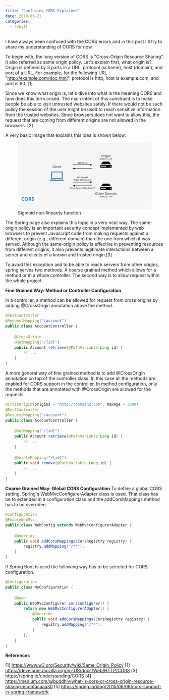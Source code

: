 ```yaml
---
title: "Confusing CORS Explained"
date: 2018-06-22
categories: 
  - Jekyll
---
```


I have always been confused with the CORS errors and in this post I'll try to share my understanding of CORS for now.

To begin with, the long version of CORS is "Cross-Origin Resource Sharing". It also referred as same origin policy. Let's explain first, what origin is? Origin is defined by 3 parts in a URL, protocol (scheme), host (domain), and port of a URL. For example, for the following URL "http://example.com/doc.html", protocol is http, host is example.com, and port is 80. [1]

Since we know what origin is, let's dive into what is the meaning CORS and how does this term arised. The main intent of this constraint is to make people be able to visit untrusted websites safely. If there would not be such policy the session of the user might be used to reach sensitive information from the trusted websites. Since browsers does not want to allow this, the request that are coming from different origins are not allowed in the browsers. [2]

A very basic image that explains this idea is shown below:

<figure>
    <a href="/assets/images/CORSRequest.png"><img src="/assets/images/CORSRequest.png"></a>
    <figcaption>Sigmoid non-linearity function</figcaption>
</figure>

The Spring page also explains this topic in a very neat way. The same-origin policy is an important security concept implemented by web browsers to prevent Javascript code from making requests against a different origin (e.g., different domain) than the one from which it was served. Although the same-origin policy is effective in preventing resources from different origins, it also prevents legitimate interactions between a server and clients of a known and trusted origin.[3]

To avoid this exception and to be able to reach servers from other origins, spring serves two methods. A coarse grained method which allows for a method or in a whole controller. The second way is to allow request within the whole project. 

**Fine Grained Way: Method or Controller Configuration**

In a controller, a method can be allowed for request from cross origins by adding @CrossOrigin annotation above the method.

```java
@RestController
@RequestMapping("/account")
public class AccountController {

	@CrossOrigin
	@GetMapping("/{id}")
	public Account retrieve(@PathVariable Long id) {
		// ...
	}
}
```

A more general way of fine grained method is to add @CrossOrigin annotation on top of the controller class. In this case all the methods are enabled for CORS support in the controller. In method configuration, only the methods that are annotated with @CrossOrigin are allowed for the requests. 

```java
@CrossOrigin(origins = "http://domain2.com", maxAge = 3600)
@RestController
@RequestMapping("/account")
public class AccountController {

	@GetMapping("/{id}")
	public Account retrieve(@PathVariable Long id) {
		// ...
	}

	@DeleteMapping("/{id}")
	public void remove(@PathVariable Long id) {
		// ...
	}
}
```

**Coarse Grained Way: Global CORS Configuration**
To define a global CORS setting, Spring's WebMvcConfigurerAdapter class is used. That class has be to extended in a configuration class and the addCorsMappings method has to be overriden. 

```java
@Configuration
@EnableWebMvc
public class WebConfig extends WebMvcConfigurerAdapter {

	@Override
	public void addCorsMappings(CorsRegistry registry) {
		registry.addMapping("/**");
	}
}
```

If Spring Boot is used the following way has to be selected for CORS configuration. 

```java
@Configuration
public class MyConfiguration {

    @Bean
    public WebMvcConfigurer corsConfigurer() {
        return new WebMvcConfigurerAdapter() {
            @Override
            public void addCorsMappings(CorsRegistry registry) {
                registry.addMapping("/**");
            }
        };
    }
}
```

**References**

[1] https://www.w3.org/Security/wiki/Same_Origin_Policy
[1] https://developer.mozilla.org/en-US/docs/Web/HTTP/CORS
[3] https://spring.io/understanding/CORS
[4] https://medium.com/@buddhiv/what-is-cors-or-cross-origin-resource-sharing-eccbfacaaa30
[5] https://spring.io/blog/2015/06/08/cors-support-in-spring-framework
